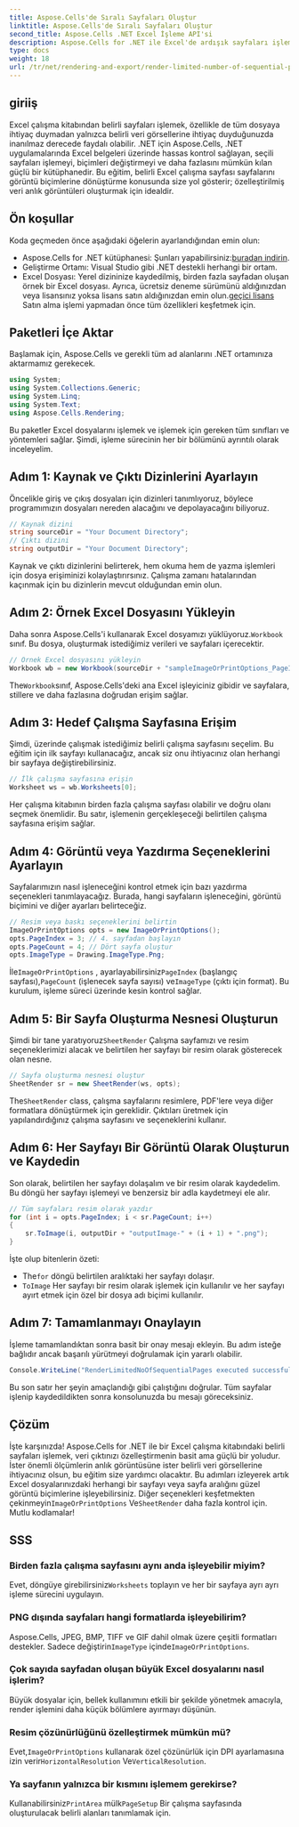 ```yaml
---
title: Aspose.Cells'de Sıralı Sayfaları Oluştur
linktitle: Aspose.Cells'de Sıralı Sayfaları Oluştur
second_title: Aspose.Cells .NET Excel İşleme API'si
description: Aspose.Cells for .NET ile Excel'de ardışık sayfaları işlemeyi öğrenin. Bu adım adım eğitim, seçili sayfaları resimlere dönüştürmek için ayrıntılı bir kılavuz sağlar.
type: docs
weight: 18
url: /tr/net/rendering-and-export/render-limited-number-of-sequential-pages/
---
```

## giriiş
Excel çalışma kitabından belirli sayfaları işlemek, özellikle de tüm dosyaya ihtiyaç duymadan yalnızca belirli veri görsellerine ihtiyaç duyduğunuzda inanılmaz derecede faydalı olabilir. .NET için Aspose.Cells, .NET uygulamalarında Excel belgeleri üzerinde hassas kontrol sağlayan, seçili sayfaları işlemeyi, biçimleri değiştirmeyi ve daha fazlasını mümkün kılan güçlü bir kütüphanedir. Bu eğitim, belirli Excel çalışma sayfası sayfalarını görüntü biçimlerine dönüştürme konusunda size yol gösterir; özelleştirilmiş veri anlık görüntüleri oluşturmak için idealdir.
## Ön koşullar
Koda geçmeden önce aşağıdaki öğelerin ayarlandığından emin olun:
-  Aspose.Cells for .NET kütüphanesi: Şunları yapabilirsiniz:[buradan indirin](https://releases.aspose.com/cells/net/).
- Geliştirme Ortamı: Visual Studio gibi .NET destekli herhangi bir ortam.
- Excel Dosyası: Yerel dizininize kaydedilmiş, birden fazla sayfadan oluşan örnek bir Excel dosyası.
 Ayrıca, ücretsiz deneme sürümünü aldığınızdan veya lisansınız yoksa lisans satın aldığınızdan emin olun.[geçici lisans](https://purchase.aspose.com/temporary-license/) Satın alma işlemi yapmadan önce tüm özellikleri keşfetmek için.
## Paketleri İçe Aktar
Başlamak için, Aspose.Cells ve gerekli tüm ad alanlarını .NET ortamınıza aktarmamız gerekecek.
```csharp
using System;
using System.Collections.Generic;
using System.Linq;
using System.Text;
using Aspose.Cells.Rendering;
```
Bu paketler Excel dosyalarını işlemek ve işlemek için gereken tüm sınıfları ve yöntemleri sağlar. Şimdi, işleme sürecinin her bir bölümünü ayrıntılı olarak inceleyelim.
## Adım 1: Kaynak ve Çıktı Dizinlerini Ayarlayın
Öncelikle giriş ve çıkış dosyaları için dizinleri tanımlıyoruz, böylece programımızın dosyaları nereden alacağını ve depolayacağını biliyoruz.
```csharp
// Kaynak dizini
string sourceDir = "Your Document Directory";
// Çıktı dizini
string outputDir = "Your Document Directory";
```
Kaynak ve çıktı dizinlerini belirterek, hem okuma hem de yazma işlemleri için dosya erişiminizi kolaylaştırırsınız. Çalışma zamanı hatalarından kaçınmak için bu dizinlerin mevcut olduğundan emin olun.
## Adım 2: Örnek Excel Dosyasını Yükleyin
 Daha sonra Aspose.Cells'i kullanarak Excel dosyamızı yüklüyoruz.`Workbook` sınıf. Bu dosya, oluşturmak istediğimiz verileri ve sayfaları içerecektir.
```csharp
// Örnek Excel dosyasını yükleyin
Workbook wb = new Workbook(sourceDir + "sampleImageOrPrintOptions_PageIndexPageCount.xlsx");
```
 The`Workbook`sınıf, Aspose.Cells'deki ana Excel işleyiciniz gibidir ve sayfalara, stillere ve daha fazlasına doğrudan erişim sağlar.
## Adım 3: Hedef Çalışma Sayfasına Erişim
Şimdi, üzerinde çalışmak istediğimiz belirli çalışma sayfasını seçelim. Bu eğitim için ilk sayfayı kullanacağız, ancak siz onu ihtiyacınız olan herhangi bir sayfaya değiştirebilirsiniz.
```csharp
// İlk çalışma sayfasına erişin
Worksheet ws = wb.Worksheets[0];
```
Her çalışma kitabının birden fazla çalışma sayfası olabilir ve doğru olanı seçmek önemlidir. Bu satır, işlemenin gerçekleşeceği belirtilen çalışma sayfasına erişim sağlar.
## Adım 4: Görüntü veya Yazdırma Seçeneklerini Ayarlayın
Sayfalarımızın nasıl işleneceğini kontrol etmek için bazı yazdırma seçenekleri tanımlayacağız. Burada, hangi sayfaların işleneceğini, görüntü biçimini ve diğer ayarları belirteceğiz.
```csharp
// Resim veya baskı seçeneklerini belirtin
ImageOrPrintOptions opts = new ImageOrPrintOptions();
opts.PageIndex = 3; // 4. sayfadan başlayın
opts.PageCount = 4; // Dört sayfa oluştur
opts.ImageType = Drawing.ImageType.Png;
```
 İle`ImageOrPrintOptions` , ayarlayabilirsiniz`PageIndex` (başlangıç sayfası),`PageCount` (işlenecek sayfa sayısı) ve`ImageType` (çıktı için format). Bu kurulum, işleme süreci üzerinde kesin kontrol sağlar.
## Adım 5: Bir Sayfa Oluşturma Nesnesi Oluşturun
Şimdi bir tane yaratıyoruz`SheetRender` Çalışma sayfamızı ve resim seçeneklerimizi alacak ve belirtilen her sayfayı bir resim olarak gösterecek olan nesne.
```csharp
// Sayfa oluşturma nesnesi oluştur
SheetRender sr = new SheetRender(ws, opts);
```
 The`SheetRender` class, çalışma sayfalarını resimlere, PDF'lere veya diğer formatlara dönüştürmek için gereklidir. Çıktıları üretmek için yapılandırdığınız çalışma sayfasını ve seçeneklerini kullanır.
## Adım 6: Her Sayfayı Bir Görüntü Olarak Oluşturun ve Kaydedin
Son olarak, belirtilen her sayfayı dolaşalım ve bir resim olarak kaydedelim. Bu döngü her sayfayı işlemeyi ve benzersiz bir adla kaydetmeyi ele alır.
```csharp
// Tüm sayfaları resim olarak yazdır
for (int i = opts.PageIndex; i < sr.PageCount; i++)
{
    sr.ToImage(i, outputDir + "outputImage-" + (i + 1) + ".png");
}
```
İşte olup bitenlerin özeti:
-  The`for` döngü belirtilen aralıktaki her sayfayı dolaşır.
- `ToImage` Her sayfayı bir resim olarak işlemek için kullanılır ve her sayfayı ayırt etmek için özel bir dosya adı biçimi kullanılır.
## Adım 7: Tamamlanmayı Onaylayın
İşleme tamamlandıktan sonra basit bir onay mesajı ekleyin. Bu adım isteğe bağlıdır ancak başarılı yürütmeyi doğrulamak için yararlı olabilir.
```csharp
Console.WriteLine("RenderLimitedNoOfSequentialPages executed successfully.\r\n");
```
Bu son satır her şeyin amaçlandığı gibi çalıştığını doğrular. Tüm sayfalar işlenip kaydedildikten sonra konsolunuzda bu mesajı göreceksiniz.
## Çözüm
İşte karşınızda! Aspose.Cells for .NET ile bir Excel çalışma kitabındaki belirli sayfaları işlemek, veri çıktınızı özelleştirmenin basit ama güçlü bir yoludur. İster önemli ölçümlerin anlık görüntüsüne ister belirli veri görsellerine ihtiyacınız olsun, bu eğitim size yardımcı olacaktır. Bu adımları izleyerek artık Excel dosyalarınızdaki herhangi bir sayfayı veya sayfa aralığını güzel görüntü biçimlerine işleyebilirsiniz.
 Diğer seçenekleri keşfetmekten çekinmeyin`ImageOrPrintOptions` Ve`SheetRender` daha fazla kontrol için. Mutlu kodlamalar!
## SSS
### Birden fazla çalışma sayfasını aynı anda işleyebilir miyim?  
 Evet, döngüye girebilirsiniz`Worksheets` toplayın ve her bir sayfaya ayrı ayrı işleme sürecini uygulayın.
### PNG dışında sayfaları hangi formatlarda işleyebilirim?  
 Aspose.Cells, JPEG, BMP, TIFF ve GIF dahil olmak üzere çeşitli formatları destekler. Sadece değiştirin`ImageType` içinde`ImageOrPrintOptions`.
### Çok sayıda sayfadan oluşan büyük Excel dosyalarını nasıl işlerim?  
Büyük dosyalar için, bellek kullanımını etkili bir şekilde yönetmek amacıyla, render işlemini daha küçük bölümlere ayırmayı düşünün.
### Resim çözünürlüğünü özelleştirmek mümkün mü?  
 Evet,`ImageOrPrintOptions` kullanarak özel çözünürlük için DPI ayarlamasına izin verir`HorizontalResolution` Ve`VerticalResolution`.
### Ya sayfanın yalnızca bir kısmını işlemem gerekirse?  
Kullanabilirsiniz`PrintArea` mülk`PageSetup` Bir çalışma sayfasında oluşturulacak belirli alanları tanımlamak için.